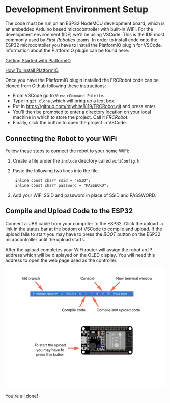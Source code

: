 # Development Environment Setup
The code must be run on an ESP32 NodeMCU development board, which is an embedded Arduino based microcontroller with built-in WiFi.  For the development environment (IDE) we'll be using VSCode.  This is the IDE most commonly used by <i>First Robotics</i> teams.  In order to install code onto the ESP32 microcontoller you have to install the PlatformIO plugin for VSCode. Information about the PlatformIO plugin can be found here:

[Getting Started with PlatformIO](https://dronebotworkshop.com/platformio/)

[How To Install PlatformIO ](https://www.youtube.com/watch?v=5edPOlQQKmo)

Once you have the PlatformIO plugin installed the FRCRobot code can be cloned from Github following these instructions:
- From VSCode go to `View->Command Palette`.
- Type in `git clone` ,which will bring up a text box.
- Put in https://github.com/mjwhite8119/FRCRobot.git and press enter.
- You'll then be prompted to enter a directory location on your local machine in which to store the project.  Call it <i>FRCRobot</i>.
- Finally, click the button to open the project in VSCode.

## Connecting the Robot to your WiFi
Follow these steps to connect the robot to your home WiFi:

1. Create a file under the `include` directory called `wifiConfig.h`.
2. Paste the following two lines into the file.

        inline const char* ssid = "SSID";
        inline const char* password = "PASSWORD";

3. Add your WiFi SSID and password in place of SSID and PASSWORD.

## Compile and Upload Code to the ESP32
Connect a UBS cable from your computer to the ESP32.  Click the upload `->` link in the status bar at the bottom of VSCode to compile and upload. If the upload fails to start you may have to press the <i>BOOT</i> button on the ESP32 microcontroller until the upload starts.

After the upload completes your WiFi router will assign the robot an IP address which will be displayed on the OLED display.  You will need this address to open the web page used as the controller. 

![Task Bar](../images/FRCRobot/FRCRobot.009.jpeg)

You're all done! 

<!-- <h3><span style="float:left">
<a href="trainingRobot">Previous</a></span>
<span style="float:right">
<a href="bom">Next</a></span></h3> -->